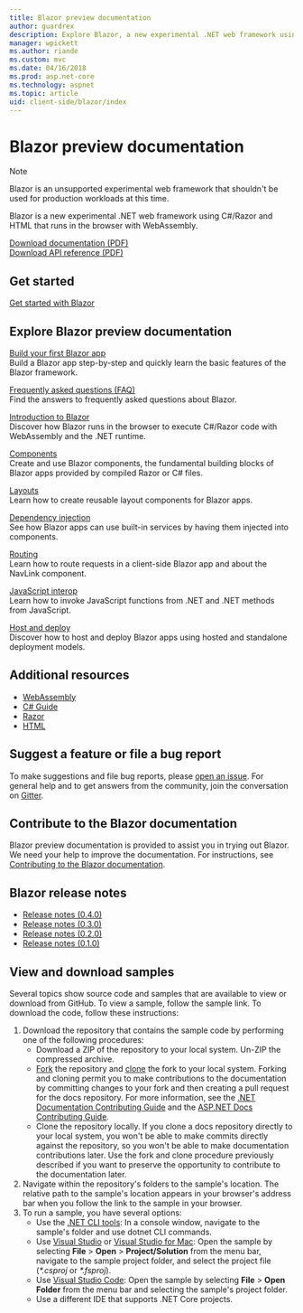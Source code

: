 ```yaml
---
title: Blazor preview documentation
author: guardrex
description: Explore Blazor, a new experimental .NET web framework using C#/Razor and HTML that runs in the browser with WebAssembly.
manager: wpickett
ms.author: riande
ms.custom: mvc
ms.date: 04/16/2018
ms.prod: asp.net-core
ms.technology: aspnet
ms.topic: article
uid: client-side/blazor/index
---
```

# Blazor preview documentation

> [!NOTE]
> Blazor is an unsupported experimental web framework that shouldn't be used for production workloads at this time.

Blazor is a new experimental .NET web framework using C#/Razor and HTML that runs in the browser with WebAssembly.

[Download documentation (PDF)](~/_site_pdf/Blazor.Docs_pdf.pdf)  
[Download API reference (PDF)](~/_site_pdf/Blazor.Docs_api.pdf)

## Get started

[Get started with Blazor](xref:client-side/blazor/get-started)

## Explore Blazor preview documentation

[Build your first Blazor app](xref:client-side/blazor/tutorials/first-app)  
Build a Blazor app step-by-step and quickly learn the basic features of the Blazor framework.

[Frequently asked questions (FAQ)](xref:client-side/blazor/introduction/faq)  
Find the answers to frequently asked questions about Blazor.

[Introduction to Blazor](xref:client-side/blazor/introduction/index)  
Discover how Blazor runs in the browser to execute C#/Razor code with WebAssembly and the .NET runtime.

[Components](xref:client-side/blazor/components/index)  
Create and use Blazor components, the fundamental building blocks of Blazor apps provided by compiled Razor or C# files.

[Layouts](xref:client-side/blazor/layouts)  
Learn how to create reusable layout components for Blazor apps.

[Dependency injection](xref:client-side/blazor/dependency-injection)  
See how Blazor apps can use built-in services by having them injected into components.

[Routing](xref:client-side/blazor/routing)  
Learn how to route requests in a client-side Blazor app and about the NavLink component.

[JavaScript interop](xref:client-side/blazor/javascript-interop)  
Learn how to invoke JavaScript functions from .NET and .NET methods from JavaScript.

[Host and deploy](xref:client-side/blazor/host-and-deploy/index)  
Discover how to host and deploy Blazor apps using hosted and standalone deployment models.

## Additional resources

* [WebAssembly](http://webassembly.org/)
* [C# Guide](https://docs.microsoft.com/dotnet/csharp/)
* [Razor](https://docs.microsoft.com/aspnet/core/mvc/views/razor)
* [HTML](https://www.w3.org/html/)

## Suggest a feature or file a bug report

To make suggestions and file bug reports, please [open an issue](https://github.com/aspnet/Blazor/issues/new). For general help and to get answers from the community, join the conversation on [Gitter](https://gitter.im/aspnet/Blazor).

## Contribute to the Blazor documentation

Blazor preview documentation is provided to assist you in trying out Blazor. We need your help to improve the documentation. For instructions, see [Contributing to the Blazor documentation](https://github.com/aspnet/Blazor.Docs/blob/master/CONTRIBUTING.md).

## Blazor release notes

* [Release notes (0.4.0)](https://github.com/aspnet/Blazor/releases/tag/0.4.0)
* [Release notes (0.3.0)](https://github.com/aspnet/Blazor/releases/tag/0.3.0)
* [Release notes (0.2.0)](https://github.com/aspnet/Blazor/releases/tag/0.2.0)
* [Release notes (0.1.0)](https://github.com/aspnet/Blazor/releases/tag/0.1.0)

## View and download samples

Several topics show source code and samples that are available to view or download from GitHub. To view a sample, follow the sample link. To download the code, follow these instructions:

1. Download the repository that contains the sample code by performing one of the following procedures:
   * Download a ZIP of the repository to your local system. Un-ZIP the compressed archive.
   * [Fork](https://help.github.com/articles/fork-a-repo/) the repository and [clone](https://help.github.com/articles/cloning-a-repository/) the fork to your local system. Forking and cloning permit you to make contributions to the documentation by committing changes to your fork and then creating a pull request for the docs repository. For more information, see the [.NET Documentation Contributing Guide](https://github.com/dotnet/docs/blob/master/CONTRIBUTING.md) and the [ASP.NET Docs Contributing Guide](https://github.com/aspnet/Docs/blob/master/CONTRIBUTING.md).
   * Clone the repository locally. If you clone a docs repository directly to your local system, you won't be able to make commits directly against the repository, so you won't be able to make documentation contributions later. Use the fork and clone procedure previously described if you want to preserve the opportunity to contribute to the documentation later.
1. Navigate within the repository's folders to the sample's location. The relative path to the sample's location appears in your browser's address bar when you follow the link to the sample in your browser.
1. To run a sample, you have several options:
   * Use the [.NET CLI tools](https://docs.microsoft.com/dotnet/core/tools): In a console window, navigate to the sample's folder and use dotnet CLI commands.
   * Use [Visual Studio](https://www.visualstudio.com/) or [Visual Studio for Mac](https://www.visualstudio.com/vs/visual-studio-mac/): Open the sample by selecting **File** > **Open** > **Project/Solution** from the menu bar, navigate to the sample project folder, and select the project file (*\*.csproj* or *\*.fsproj*).
   * Use [Visual Studio Code](https://code.visualstudio.com/): Open the sample by selecting **File** > **Open Folder** from the menu bar and selecting the sample's project folder.
   * Use a different IDE that supports .NET Core projects.
